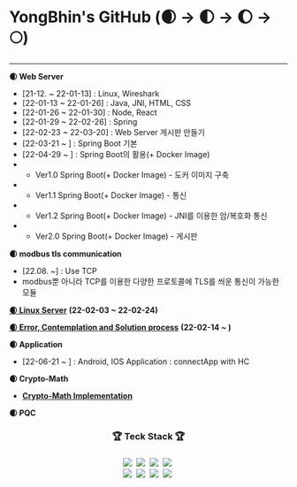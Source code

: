 # YongBhin's GitHub (🌒 -> 🌓 -> 🌔 -> 🌕)
---

**🌒 Web Server**
- [21-12. ~ 22-01-13] : Linux, Wireshark
- [22-01-13 ~ 22-01-26] : Java, JNI, HTML, CSS
- [22-01-26 ~ 22-01-30] : Node, React
- [22-01-29 ~ 22-02-26] : Spring 
- [22-02-23 ~ 22-03-20] : Web Server 게시판 만들기 
- [22-03-21 ~ ] : Spring Boot 기본
- [22-04-29 ~ ] : Spring Boot의 활용(+ Docker Image)
- - Ver1.0 Spring Boot(+ Docker Image) - 도커 이미지 구축
- - Ver1.1 Spring Boot(+ Docker Image) - 통신
- - Ver1.2 Spring Boot(+ Docker Image) - JNI를 이용한 암/복호화 통신
- - Ver2.0 Spring Boot(+ Docker Image) - 게시판

**🌒 modbus tls communication**
 - [22.08. ~] : Use TCP
 - modbus뿐 아니라 TCP를 이용한 다양한 프로토콜에 TLS를 씌운 통신이 가능한 모듈

<a href="https://linuxyb.kimyongbhin.repl.co">**🌒 Linux Server**</a> **(22-02-03 ~ 22-02-24)**

<a href="https://yongbhin-effort.tistory.com/">**🌒 Error, Contemplation and Solution process**</a> **(22-02-14 ~ )**

**🌒 Application**
- [22-06-21 ~ ] : Android, IOS Application : connectApp with HC

**🌒 Crypto-Math**
- <a href="https://github.com/YongBhin-Kim/Crypto"> **Crypto-Math Implementation** </a> 

**🌒 PQC**

<h3 align = "center">🏆 Teck Stack 🏆<h3>
<p align = "center">
  <img src="https://img.shields.io/badge/HTML5-E34F26?style=flat-square&logo=HTML5&logoColor=white" style="max-width: 100%;"></a>&nbsp  
  <img src="https://img.shields.io/badge/CSS3-1572B6?style=flat-square&logo=CSS3&logoColor=white" style="max-width: 100%;"></a>&nbsp
  <img src="https://img.shields.io/badge/Python-3766AB?style=flat-square&logo=Python&logoColor=white" style="max-width: 100%;"></a>&nbsp 
  <img src="https://img.shields.io/badge/Java-007396?style=flat-square&logo=Java&logoColor=white" style="max-width: 100%;"></a>&nbsp
  <br>
  <img src="https://img.shields.io/badge/Spring Boot-6DB33F?style=flat-square&logo=Spring Boot&logoColor=white" style="max-width: 100%;"></a>&nbsp
  <img src="https://img.shields.io/badge/MySQL-4479A1?style=flat-square&logo=MySQL&logoColor=white" style="max-width: 100%;"></a>&nbsp
  <img src="https://img.shields.io/badge/VMware-607078?style=flat-square&logo=VMware&logoColor=white" style="max-width: 100%;"></a>&nbsp
  <img src="https://img.shields.io/badge/CentOS-262577?style=flat-square&logo=CentOS&logoColor=white" style="max-width: 100%;"></a>&nbsp
</p>

